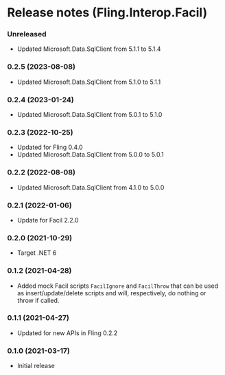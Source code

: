 Release notes (Fling.Interop.Facil)
==============

### Unreleased

* Updated Microsoft.Data.SqlClient from 5.1.1 to 5.1.4

### 0.2.5 (2023-08-08)

* Updated Microsoft.Data.SqlClient from 5.1.0 to 5.1.1

### 0.2.4 (2023-01-24)

* Updated Microsoft.Data.SqlClient from 5.0.1 to 5.1.0

### 0.2.3 (2022-10-25)

* Updated for Fling 0.4.0
* Updated Microsoft.Data.SqlClient from 5.0.0 to 5.0.1

### 0.2.2 (2022-08-08)

* Updated Microsoft.Data.SqlClient from 4.1.0 to 5.0.0

### 0.2.1 (2022-01-06)

* Update for Facil 2.2.0

### 0.2.0 (2021-10-29)

* Target .NET 6

### 0.1.2 (2021-04-28)

* Added mock Facil scripts `FacilIgnore` and `FacilThrow` that can be used as insert/update/delete scripts and will,
  respectively, do nothing or throw if called.

### 0.1.1 (2021-04-27)

* Updated for new APIs in Fling 0.2.2

### 0.1.0 (2021-03-17)

* Initial release
